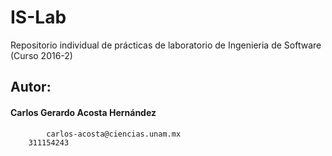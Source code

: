 # IS-Lab
Repositorio individual de prácticas de laboratorio de Ingenieria de Software (Curso 2016-2)
## Autor:

#### Carlos Gerardo Acosta Hernández
     	    carlos-acosta@ciencias.unam.mx
	    311154243
